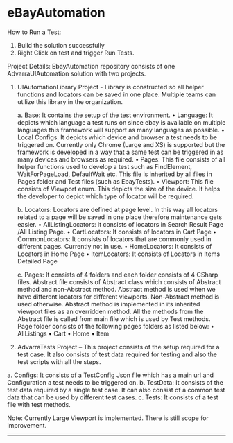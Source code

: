 # eBayAutomation

How to Run a Test:
1.	Build the solution successfully
2.	Right Click on test and trigger Run Tests.
   
Project Details:
EbayAutomation repository consists of one AdvarraUIAutomation solution with two projects.

1.	UIAutomationLibrary Project - Library is constructed so all helper functions and locators can be saved in one place. Multiple teams can utilize this library in the organization.
   
    a.	Base: It contains the setup of the test environment. 
            •	Language: It depicts which language a test runs on since ebay is available on multiple languages this framework will support as many languages as possible.
            •	Local Configs: It depicts which device and browser a test needs to be triggered on. Currently only Chrome (Large and XS) is supported but the framework is developed in a way that a same test can be                         triggered in as many devices and browsers as required.
            •	Pages: This file consists of all helper functions used to develop a test such as FindElement, WaitForPageLoad, DefaultWait etc. This file is inherited by all files in Pages folder and Test files (such as                     EbayTests).
            •	Viewport: This file consists of Viewport enum. This depicts the size of the device. It helps the developer to depict which type of locator will be required.
  	
    b.	Locators: Locators are defined at page level. In this way all locators related to a page will be saved in one place therefore maintenance gets easier.
            •	AllListingLocators: it consists of locators in Search Result Page /All Listing Page.
            •	CartLocators: It consists of locators in Cart Page
            •	CommonLocators: It consists of locators that are commonly used in different pages. Currently not in use. 
            •	HomeLocators: It consists of Locators in Home Page
            •	ItemLocators: It consists of Locators in Items Detailed Page
  	
    c.	Pages: It consists of 4 folders and each folder consists of 4 CSharp files. Abstract file consists of Abstract class which consists of Abstract method and non-Abstract method. Abstract method is used when we have            different locators for different viewports. Non-Abstract method is used otherwise. Abstract method is implemented in its inherited viewport files as an overridden method. All the methods from the Abstract file             is called from main file which is used by Test methods. Page folder consists of the following pages folders as listed below:
            •	AllListings 
            •	Cart
            •	Home
            •	Item
  	
3.	AdvarraTests Project – This project consists of the setup required for a test case. It also consists of test data required for testing and also the test scripts with all the steps.
   
   a.	Configs: It consists of a TestConfig Json file which has a main url and Configuration a test needs to be triggered on.
   b.	TestData: It consists of the test data required by a single test case. It can also consist of a common test data that can be used by different test cases.
   c.	Tests: It consists of a test file with test methods. 


Note: Currently Large Viewport is implemented. There is still scope for improvement. 

****
